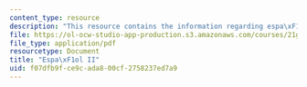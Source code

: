 ```yaml
---
content_type: resource
description: "This resource contains the information regarding espa\xF1ol II."
file: https://ol-ocw-studio-app-production.s3.amazonaws.com/courses/21g-702-spanish-ii-spring-2004/f07dfb9fce9cada800cf2758237ed7a9_MIT21G_702S04_consejos.pdf
file_type: application/pdf
resourcetype: Document
title: "Espa\xF1ol II"
uid: f07dfb9f-ce9c-ada8-00cf-2758237ed7a9
---
```

